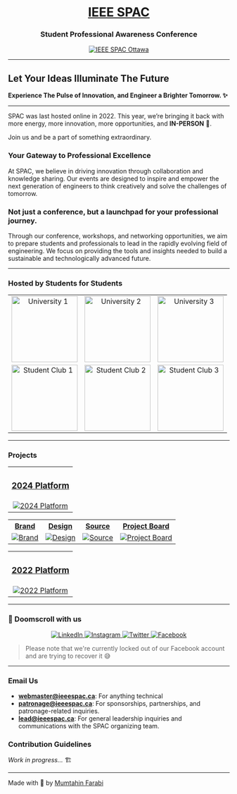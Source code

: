 <div align="center">
    <h1>
  <a href="https://ieeespac.ca">
IEEE SPAC
</a>
</h1>
    <h3>Student Professional Awareness Conference</h3>
</div>

<div align="center">
    <a href="https://ieeespac.ca">
        <img src="https://github.com/user-attachments/assets/0bc53f71-2cbb-4fa8-8687-374576168f28" alt="IEEE SPAC Ottawa">
    </a>
</div>

<hr/>

## Let Your Ideas Illuminate The Future
**Experience The Pulse of Innovation, and Engineer a Brighter Tomorrow. ✨**

<hr/>

SPAC was last hosted online in 2022. This year, we’re bringing it back with more energy, more innovation, more opportunities, and **IN-PERSON** 🥳.

Join us and be a part of something extraordinary.

### Your Gateway to Professional Excellence

At SPAC, we believe in driving innovation through collaboration and knowledge sharing. Our events are designed to inspire and empower the next generation of engineers to think creatively and solve the challenges of tomorrow.

### Not just a conference, but a launchpad for your professional journey.

Through our conference, workshops, and networking opportunities, we aim to prepare students and professionals to lead in the rapidly evolving field of engineering. We focus on providing the tools and insights needed to build a sustainable and technologically advanced future.

---

### Hosted by Students for Students
<div align="center">
    <table>
        <tr>
            <td align="center">
                <a href="https://www.uottawa.ca">
                    <img src="https://github.com/user-attachments/assets/f392bb75-a8b6-46e1-bca1-c6e84def0b0b" alt="University 1" width="150">
                </a>
            </td>
            <td align="center">
                <a href="https://www.algonquincollege.com">
                    <img src="https://github.com/user-attachments/assets/ca500f8e-ffeb-4f60-9966-0a77aa80c666" alt="University 2" width="150">
                </a>
            </td>
            <td align="center">
                <a href="https://carleton.ca">
                    <img src="https://github.com/user-attachments/assets/51b50cf0-5fbe-453c-a86e-11743981d328" alt="University 3" width="150">
                </a>
            </td>
        </tr>
        <tr>
            <td align="center">
                <a href="https://ieeeuottawa.ca">
                    <img src="https://github.com/user-attachments/assets/4a59d3e7-01fa-475e-8e50-788a0b279f25" alt="Student Club 1" width="150">
                </a>
            </td>
            <td align="center">
                <a href="https://edu.ieee.org/ca-algonquin/">
                    <img src="https://github.com/user-attachments/assets/157d6b4d-e266-43ed-a297-d62ebaf5ca4a" alt="Student Club 2" width="150">
                </a>
            </td>
            <td align="center">
                <a href="https://www.ieeecarleton.ca">
                    <img src="https://github.com/user-attachments/assets/23af01ad-d1db-4084-8a74-1ec89f04f93a" alt="Student Club 3" width="150">
                </a>
            </td>
        </tr>
    </table>
</div>

---

### Projects


<table align="center">
    <tr>
        <th align="center"><h3><a href="https://ieeespac.ca">2024 Platform</a></h3></th>
    </tr>
    <tr>
        <td align="center">
            <a href="https://github.com/ieee-spac/2024">
                <img src="https://github.com/user-attachments/assets/5c31aa2c-e789-44ca-b5b5-dd8b3d1c2199" alt="2024 Platform">
            </a>
        </td>
    </tr>
</table>

<table align="center">
    <tr>
        <th align="center"><a href="https://www.figma.com/design/rxRdlFbCkzJDezvIPPaQvo/IEEE-SPAC-2024-Website?node-id=492-561&t=JQ71yLIitUFP0EG8-1"><strong>Brand</strong></a></th>
        <th align="center"><a href="https://www.figma.com/design/rxRdlFbCkzJDezvIPPaQvo/IEEE-SPAC-2024-Website?node-id=492-561&t=JQ71yLIitUFP0EG8-1"><strong>Design</strong></a></th>
        <th align="center"><a href="https://github.com/ieee-spac/2024"><strong>Source</strong></a></th>
        <th align="center"><a href="https://github.com/orgs/ieee-spac/projects/4"><strong>Project Board</strong></a></th>
    </tr>
    <tr>
        <td align="center">
            <a href="https://www.figma.com/design/rxRdlFbCkzJDezvIPPaQvo/IEEE-SPAC-2024-Website?node-id=492-561&t=JQ71yLIitUFP0EG8-1">
                <img src="https://github.com/user-attachments/assets/3e413c0b-b8c6-48af-9d35-afb1062a7608" alt="Brand">
            </a>
        </td>
        <td align="center">
            <a href="https://www.figma.com/design/rxRdlFbCkzJDezvIPPaQvo/IEEE-SPAC-2024-Website?node-id=492-561&t=JQ71yLIitUFP0EG8-1">
                <img src="https://github.com/user-attachments/assets/c6ec02bf-2512-48e3-ad71-fd6b70d9657b" alt="Design">
            </a>
        </td>
        <td align="center">
            <a href="https://github.com/ieee-spac/2024">
                <img src="https://github.com/user-attachments/assets/734fc061-84bd-457f-b9fa-a0b7a078aded" alt="Source">
            </a>
        </td>
        <td align="center">
            <a href="https://github.com/orgs/ieee-spac/projects/4">
                <img src="https://github.com/user-attachments/assets/86ed0680-d716-4e2f-b324-92efcb54a502" alt="Project Board">
            </a>
        </td>
    </tr>
</table>

<table align="center">
    <tr>
        <th align="center"><h3><a href="https://github.com/ieee-spac/2022">2022 Platform</a></h3></th>
    </tr>
    <tr>
        <td align="center">
            <a href="https://github.com/ieee-spac/2022">
                <img src="https://github.com/user-attachments/assets/53a13bb9-b5c6-4bf4-8b25-42399f660f03" alt="2022 Platform">
            </a>
        </td>
    </tr>
</table>

---

### 📱 Doomscroll with us

<p align="center">
    <a href="https://www.linkedin.com/company/ieee-spac-ottawa">
        <img src="https://img.icons8.com/?size=100&id=MR3dZdlA53te&format=png&color=000000" alt="LinkedIn">
    </a>
    <a href="https://www.instagram.com/ieeespac/?hl=en">
        <img src="https://img.icons8.com/?size=100&id=nj0Uj45LGUYh&format=png&color=000000" alt="Instagram">
    </a>
    <a href="https://www.youtube.com/watch?v=dQw4w9WgXcQ" target="_blank">
        <img src="https://github.com/user-attachments/assets/4fcc87c8-a62a-4ddf-899b-91addaf2b8e1" alt="Twitter">
    </a>
    <a href="https://www.facebook.com/ieeespacottawa/">
        <img src="https://github.com/user-attachments/assets/afc18270-8b1b-44a8-834a-b3356578539c" alt="Facebook">
    </a>
</p>


> Please note that we're currently locked out of our Facebook account and are trying to recover it 😅

---

### Email Us

- **webmaster@ieeespac.ca**: For anything technical
- **patronage@ieeespac.ca**: For sponsorships, partnerships, and patronage-related inquiries.
- **lead@ieeespac.ca**: For general leadership inquiries and communications with the SPAC organizing team.

### Contribution Guidelines

_Work in progress..._ 🏗️

---

Made with 💙 by [Mumtahin Farabi](https://github.com/mfarabi619)
